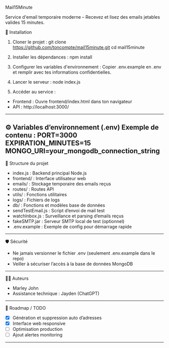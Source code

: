 Mail15Minute

Service d'email temporaire moderne – Recevez et lisez des emails jetables valides 15 minutes.

🚀 Installation
1. Cloner le projet :
git clone https://github.com/toncompte/mail15minute.git
cd mail15minute

2. Installer les dépendances :
npm install

3. Configurer les variables d'environnement :
Copier .env.example en .env et remplir avec tes informations confidentielles.

4. Lancer le serveur :
node index.js

5. Accéder au service :
- Frontend : Ouvre frontend/index.html dans ton navigateur
- API : http://localhost:3000/
---

⚙️ Variables d’environnement (.env)
Exemple de contenu :
PORT=3000
EXPIRATION_MINUTES=15
MONGO_URI=your_mongodb_connection_string
---

📁 Structure du projet

- index.js : Backend principal Node.js
- frontend/ : Interface utilisateur web
- emails/ : Stockage temporaire des emails reçus
- routes/ : Routes API
- utils/ : Fonctions utilitaires
- logs/ : Fichiers de logs
- db/ : Fonctions et modèles base de données
- sendTestEmail.js : Script d’envoi de mail test
- watchInbox.js : Surveillance et parsing d’emails reçus
- fakeSMTP.jar : Serveur SMTP local de test (optionnel)
- .env.example : Exemple de config pour démarrage rapide

---
🛡️ Sécurité
- Ne jamais versionner le fichier .env (seulement .env.example dans le repo)
- Veiller à sécuriser l’accès à la base de données MongoDB
---

👨‍💻 Auteurs
- Marley John
- Assistance technique : Jayden (ChatGPT)
---

🏁 Roadmap / TODO
- [x] Génération et suppression auto d’adresses
- [x] Interface web responsive
- [ ] Optimisation production
- [ ] Ajout alertes monitoring
---